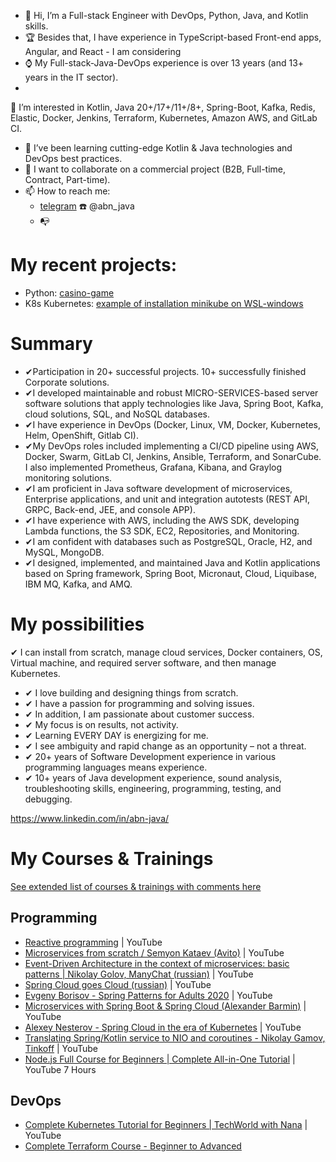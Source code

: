 - 👋 Hi, I’m a Full-stack Engineer with DevOps, Python, Java, and Kotlin skills.
- 🏆 Besides that, I have experience in TypeScript-based Front-end apps, Angular, and React - I am considering
- ⌚ My Full-stack-Java-DevOps experience is over 13 years (and 13+ years in the IT sector).
- 
👀 I’m interested in Kotlin, Java 20+/17+/11+/8+, Spring-Boot, Kafka, Redis, Elastic, Docker, Jenkins, Terraform, Kubernetes, Amazon AWS, and GitLab CI.
- 🌱 I’ve been learning cutting-edge Kotlin & Java technologies and DevOps best practices.
- 💞️ I want to collaborate on a commercial project (B2B, Full-time, Contract, Part-time).
- 📫 How to reach me:
  - [telegram](https://t.me/abn_java) :telephone:	@abn_java
  - :mailbox_with_no_mail:
 
# My recent projects:
- Python: [casino-game](https://github.com/abn-dev-01/casino-game)
- K8s Kubernetes: [example of installation minikube on WSL-windows](https://github.com/abn-dev-01/DevOps23/tree/develop/Kubernetes/wsl)

# Summary
- ✔Participation in 20+ successful projects. 10+ successfully finished Corporate solutions. 
- ✔I developed maintainable and robust MICRO-SERVICES-based server software solutions that apply technologies like Java, Spring Boot, Kafka, cloud solutions, SQL, and NoSQL databases.
- ✔I have experience in DevOps (Docker, Linux, VM, Docker, Kubernetes, Helm, OpenShift, Gitlab CI).
- ✔My DevOps roles included implementing a CI/CD pipeline using AWS, Docker, Swarm, GitLab CI, Jenkins, Ansible, Terraform, and SonarCube. I also implemented Prometheus, Grafana, Kibana, and Graylog monitoring solutions.
- ✔I am proficient in Java software development of microservices, Enterprise applications, and unit and integration autotests (REST API, GRPC, Back-end, JEE, and console APP).
- ✔I have experience with AWS, including the AWS SDK, developing Lambda functions, the S3 SDK, EC2, Repositories, and Monitoring.
- ✔I am confident with databases such as PostgreSQL, Oracle, H2, and MySQL, MongoDB.
- ✔I designed, implemented, and maintained Java and Kotlin applications based on Spring framework, Spring Boot, Micronaut, Cloud, Liquibase, IBM MQ, Kafka, and AMQ.

# My possibilities
✔ I can install from scratch, manage cloud services, Docker containers, OS, Virtual machine, and required server software, and then manage Kubernetes.
- ✔ I love building and designing things from scratch.
- ✔ I have a passion for programming and solving issues.
- ✔ In addition, I am passionate about customer success.
- ✔ My focus is on results, not activity.
- ✔ Learning EVERY DAY is energizing for me.
- ✔ I see ambiguity and rapid change as an opportunity – not a threat.
- ✔ 20+ years of Software Development experience in various programming languages means experience.
- ✔ 10+ years of Java development experience, sound analysis, troubleshooting skills, engineering, programming, testing, and debugging.

https://www.linkedin.com/in/abn-java/

<!---[
abn-dev-01/abn-dev-01 is a ✨ special ✨ repository because its `README.md` (this file) appears on your GitHub profile.
You can click the Preview link to take a look at your changes.
--->

# My Courses & Trainings

  [See extended list of courses & trainings with comments here](https://github.com/abn-dev-01/abn-dev-01/blob/main/abn-cv-cources-&-trainings.md)

## Programming
- [Reactive programming](https://youtu.be/4zkDm7_g1-Q?si=kA-PMHEAk-Q28uQG) | YouTube
- [Microservices from scratch / Semyon Kataev (Avito)](https://youtu.be/eI1QQUrFUZI?si=1yo9754nnhi3f5-z) | YouTube
- [Event-Driven Architecture in the context of microservices: basic patterns | Nikolay Golov, ManyChat (russian)](https://youtu.be/bAhxpqHfP8I?si=8jSf5s8cNUdxv9BA) | YouTube
- [Spring Cloud goes Cloud (russian)](https://youtu.be/4tSyz_v9w7Q?si=d4VJrV69lhccFM2G) | YouTube
- [Evgeny Borisov - Spring Patterns for Adults 2020](https://youtu.be/GL1txFxswHA?si=9r5Y8rTjU_0C4HZy) | YouTube
- [Microservices with Spring Boot & Spring Cloud (Alexander Barmin)](https://youtu.be/2yAbbsuNBPc?si=4Qru2dWY5xkRM7by) | YouTube
- [Alexey Nesterov - Spring Cloud in the era of Kubernetes](https://youtu.be/vUo3cTE3Y0g?si=OZFSWtfRlyXTf2hh) | YouTube
- [Translating Spring/Kotlin service to NIO and coroutines - Nikolay Gamov, Tinkoff](https://youtu.be/EPQEKwaBaz0?si=5mtaqE8PqRpTdCGT) | YouTube
- [Node.js Full Course for Beginners | Complete All-in-One Tutorial](https://youtu.be/f2EqECiTBL8?si=FnQVXivRWq_9P0qX) | YouTube 7 Hours

## DevOps
- [Complete Kubernetes Tutorial for Beginners | TechWorld with Nana](https://www.youtube.com/watch?v=VnvRFRk_51k&list=PLy7NrYWoggjziYQIDorlXjTvvwweTYoNC) | YouTube
- [Complete Terraform Course - Beginner to Advanced](https://www.udemy.com/certificate/UC-f0635d0a-73ed-41a6-bdeb-43963a3c1b00/)




